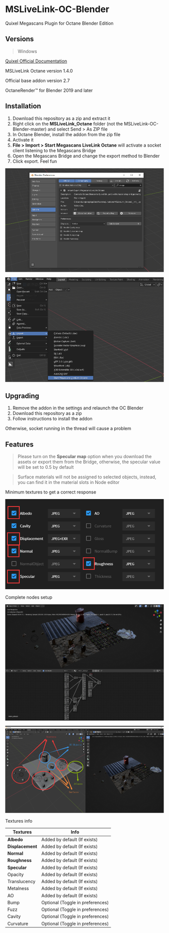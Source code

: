 # MSLiveLink-OC-Blender
Quixel Megascans Plugin for Octane Blender Edition

## Versions

> Windows

[Quixel Official Documentation](https://help.quixel.com/hc/en-us/articles/360002425298-Installing-the-Megascans-Plugin-for-Blender-2-8)

MSLiveLink Octane version 1.4.0

Official base addon version 2.7

OctaneRender™ for Blender 2019 and later

## Installation

1. Download this repository as a zip and extract it
2. Right click on the **MSLiveLink_Octane** folder (not the MSLiveLink-OC-Blender-master) and select Send > As ZIP file
4. In Octane Blender, install the addon from the zip file
4. Activate it
5. **File > Import > Start Megascans LiveLink Octane** will activate a socket client listening to the Megascans Bridge
6. Open the Megascans Bridge and change the export method to Blender
7. Click export. Feel fun

![image-20200308172530172](assets/image-20200308172530172.png)

![image-20200308172634672](assets/image-20200308172634672.png)

## Upgrading

1. Remove the addon in the settings and relaunch the OC Blender 
2. Download this repository as a zip
3. Follow instructions to install the addon

Otherwise, socket running in the thread will cause a problem

## Features
> Please turn on the **Specular map** option when you download the assets or export them from the Bridge, otherwise, the specular value will be set to 0.5 by default

> Surface materials will not be assigned to selected objects, instead, you can find it in the material slots in Node editor

Minimum textures to get a correct response

![image-20200308173100845](assets/image-20200308173100845.png)

Complete nodes setup

![image-20200308174856061](assets/image-20200308174856061.png)

![image-20200308175602574](assets/image-20200308175602574.png)

Textures info


| Textures         | Info                             |
| ---------------- | -------------------------------- |
| **Albedo**       | Added by default (If exists)     |
| **Displacement** | Added by default (If exists)     |
| **Normal**       | Added by default (If exists)     |
| **Roughness**    | Added by default (If exists)     |
| **Specular**     | Added by default (If exists)     |
| Opacity          | Added by default (If exists)     |
| Translucency     | Added by default (If exists)     |
| Metalness        | Added by default (If exists)     |
| AO               | Added by default (If exists)     |
| Bump             | Optional (Toggle in preferences) |
| Fuzz             | Optional (Toggle in preferences) |
| Cavity           | Optional (Toggle in preferences) |
| Curvature        | Optional (Toggle in preferences) |

